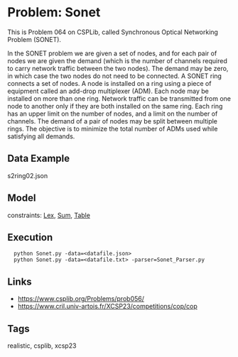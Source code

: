 # Problem: Sonet

This is Problem 064 on CSPLib, called Synchronous Optical Networking Problem (SONET).

In the SONET problem we are given a set of nodes, and for
each pair of nodes we are given the demand (which is the number of channels required to carry
network traffic between the two nodes). The demand may be zero, in which case the two nodes
do not need to be connected. A SONET ring connects a set of nodes. A node is installed on
a ring using a piece of equipment called an add-drop multiplexer (ADM). Each node may be
installed on more than one ring. Network traffic can be transmitted from one node to another
only if they are both installed on the same ring. Each ring has an upper limit on the number
of nodes, and a limit on the number of channels. The demand of a pair of nodes may be split
between multiple rings. The objective is to minimize the total number of ADMs used while
satisfying all demands.

## Data Example
  s2ring02.json

## Model
  constraints: [Lex](https://pycsp.org/documentation/constraints/Lex), [Sum](https://pycsp.org/documentation/constraints/Sum), [Table](https://pycsp.org/documentation/constraints/Table)

## Execution
```
  python Sonet.py -data=<datafile.json>
  python Sonet.py -data=<datafile.txt> -parser=Sonet_Parser.py
```

## Links
  - https://www.csplib.org/Problems/prob056/
  - https://www.cril.univ-artois.fr/XCSP23/competitions/cop/cop

## Tags
  realistic, csplib, xcsp23
